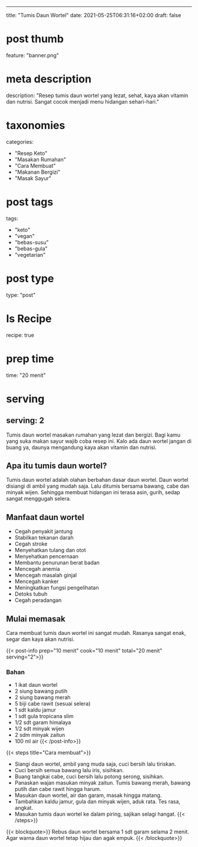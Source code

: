 
---
title: "Tumis Daun Wortel"
date: 2021-05-25T06:31:16+02:00
draft: false

# post thumb
feature: "banner.png"

# meta description
description: "Resep tumis daun wortel yang lezat, sehat, kaya akan vitamin dan nutrisi. Sangat cocok menjadi menu hidangan sehari-hari."

# taxonomies
categories:
  - "Resep Keto"
  - "Masakan Rumahan"
  - "Cara Membuat"
  - "Makanan Bergizi"
  - "Masak Sayur"

# post tags
tags:
  - "keto"
  - "vegan"
  - "bebas-susu"
  - "bebas-gula"
  - "vegetarian"

# post type
type: "post"

# Is Recipe
recipe: true

# prep time
time: "20 menit"

# serving
serving: 2
---
Tumis daun wortel masakan rumahan yang lezat dan bergizi. Bagi kamu yang suka makan sayur wajib coba resep ini. Kalo ada daun wortel jangan di buang ya, daunya mengandung kaya akan vitamin dan nutrisi.

## Apa itu tumis daun wortel?

Tumis daun wortel adalah olahan berbahan dasar daun wortel. Daun wortel disiangi di ambil yang mudah saja. Lalu ditumis bersama bawang, cabe dan minyak wijen. Sehingga membuat hidangan ini terasa asin, gurih, sedap sangat menggugah selera.

## Manfaat daun wortel

-   Cegah penyakit jantung
-   Stabilkan tekanan darah
-   Cegah stroke
-   Menyehatkan tulang dan otot
-   Menyehatkan pencernaan
-   Membantu penurunan berat badan
-   Mencegah anemia
-   Mencegah masalah ginjal
-   Mencegah kanker
-   Meningkatkan fungsi pengelihatan
-   Detoks tubuh
-   Cegah peradangan

## Mulai memasak

Cara membuat tumis daun wortel ini sangat mudah. Rasanya sangat enak, segar dan kaya akan nutrisi.

{{< post-info prep="10 menit" cook="10 menit" total="20 menit" serving="2">}}


### Bahan

-   1 ikat daun wortel
-   2 siung bawang putih
-   2 siung bawang merah
-   5 biji cabe rawit (sesuai selera)
-   1 sdt kaldu jamur
-   1 sdt gula tropicana slim
-   1/2 sdt garam himalaya
-   1/2 sdt minyak wijen
-   2 sdm minyak zaitun
-   100 ml air
{{< /post-info>}}

{{< steps title="Cara membuat">}}
-   Siangi daun wortel, ambil yang muda saja, cuci bersih lalu tiriskan.
-   Cuci bersih semua bawang lalu iris, sisihkan.
-   Buang tangkai cabe, cuci bersih lalu potong serong, sisihkan.
-   Panaskan wajan masukan minyak zaitun. Tumis bawang merah, bawang putih dan cabe rawit hingga harum.
-   Masukan daun wortel, air dan garam, masak hingga matang.
-   Tambahkan kaldu jamur, gula dan minyak wijen, aduk rata. Tes rasa, angkat.
-   Masukan tumis daun wortel ke dalam piring, sajikan selagi hangat.
{{< /steps>}}

{{< blockquote>}}
Rebus daun wortel bersama 1 sdt garam selama 2 menit. Agar warna daun wortel tetap hijau dan agak empuk.
{{< /blockquote>}}